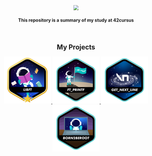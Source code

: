 <div align="center">
    <img 
      src="https://github.com/user-attachments/assets/df6ff25a-5e5f-4eaf-b7fa-6bb954073cb1" 
    />
</div>

<h4 align="center">
This repository is a summary of my study at 42cursus
</h4>
</br>

<h2 align="center">
  My Projects
</h2>

<p align="center">
  <a href="https://github.com/yamamoto99/42cursus-Libft">
    <img src="badges/libftm.png" alt="Libft"/>
  </a>
  <a href="https://github.com/yamamoto99/42cursus-ft_printf">
    <img src="badges/ft_printfe.png" alt="ft_printf"/>
  </a>
  <a href="https://github.com/yamamoto99/42cursus-get_next_line">
    <img src="badges/get_next_linee.png" alt="get_next_line"/>
  </a>
    <a href="https://github.com/yamamoto99/42cursus-Born2beroot">
    <img src="badges/born2beroote.png" alt="born2beroot"/>
  </a>
</p>
